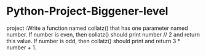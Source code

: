 # Python-Project-Biggener-level
project :Write a function named collatz() that has one parameter named number.
If number is even, then collatz() should print number // 2 and return this value. 
If number is odd, then collatz() should print and return 3 * number + 1.
